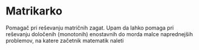 # Matrikarko
Pomagač pri reševanju matričnih zagat.
Upam da lahko pomaga pri reševanju določenih (monotonih)
enostavnih do morda malce naprednejših problemov, 
na katere začetnik matematik naleti
